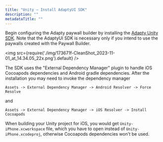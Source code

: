 ```yaml
---
title: "Unity – Install AdaptyUI SDK"
description: ""
metadataTitle: ""
---
```


Begin configuring the Adapty paywall builder by installing the [Adapty Unity SDK](unity-installation). Note that the AdaptyUI SDK is necessary only if you intend to use the paywalls created with the Paywall Builder.


<img
  src={require('./img/173671f-CleanShot_2023-11-01_at_14.34.05_22x.png').default}
/>





The SDK uses the "External Dependency Manager" plugin to handle iOS Cocoapods dependencies and Android gradle dependencies. After the installation you may need to invoke the dependency manager

`Assets -> External Dependency Manager -> Android Resolver -> Force Resolve`

and

`Assets -> External Dependency Manager -> iOS Resolver -> Install Cocoapods`

When building your Unity project for iOS, you would get `Unity-iPhone.xcworkspace` file, which you have to open instead of `Unity-iPhone.xcodeproj`, otherwise Cocoapods dependencies won't be used.